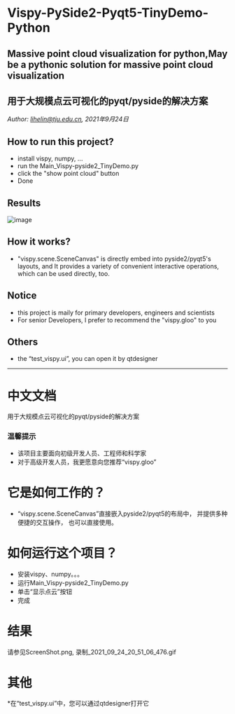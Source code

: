 # Vispy-PySide2-Pyqt5-TinyDemo-Python
## Massive point cloud visualization for python,May be a pythonic solution for massive point cloud visualization
## 用于大规模点云可视化的pyqt/pyside的解决方案
_Author: lihelin@tju.edu.cn, 2021年9月24日_
## How to run this project?
* install vispy, numpy, ...
* run the Main_Vispy-pyside2_TinyDemo.py
* click the "show point cloud" button
* Done

## Results
![image](/录制_2021_09_24_20_51_06_476.gif)

## How it works?
* "vispy.scene.SceneCanvas" is directly embed into pyside2/pyqt5's layouts, 
and It provides a variety of convenient interactive operations, 
which can be used directly, too. 

## Notice
* this project is maily for primary developers, engineers and scientists
* For senior Developers, I prefer to recommend the "vispy.gloo" to you

## Others
* the “test_vispy.ui”, you can open it by qtdesigner


----
# 中文文档
用于大规模点云可视化的pyqt/pyside的解决方案
### 温馨提示
* 该项目主要面向初级开发人员、工程师和科学家
* 对于高级开发人员，我更愿意向您推荐“vispy.gloo”
# 它是如何工作的？
* “vispy.scene.SceneCanvas”直接嵌入pyside2/pyqt5的布局中，
并提供多种便捷的交互操作，
也可以直接使用。
# 如何运行这个项目？
* 安装vispy、numpy。。。
* 运行Main_Vispy-pyside2_TinyDemo.py
* 单击“显示点云”按钮
* 完成
# 结果
请参见ScreenShot.png, 录制_2021_09_24_20_51_06_476.gif
# 其他
*在“test_vispy.ui”中，您可以通过qtdesigner打开它
